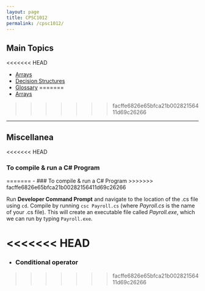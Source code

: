 ```yaml
---
layout: page
title: CPSC1012
permalink: /cpsc1012/
---
```


## Main Topics


<<<<<<< HEAD
- [Arrays](./CPSC1012_Arrays.markdown)
- [Decision Structures](./CPSC1012_DecisionStructures.markdown)
- [Glossary](./CPSC1012_glossary.markdown)
=======
- [Arrays](./CPSC1012_arrays.markdown)

>>>>>>> facffe6826e65bfca21b00282156411d69c26266

***

## Miscellanea

<<<<<<< HEAD
<h3>To compile & run a C# Program</h3>
=======
- ### To compile & run a C# Program
>>>>>>> facffe6826e65bfca21b00282156411d69c26266

   Run **Developer Command Prompt** and navigate to the location of the .cs file using `cd`.
   Compile by running ```csc Payroll.cs``` (where _Payroll.cs_ is the name of your .cs file).
   This will create an executable file called _Payroll.exe_, which we can run by typing ```Payroll.exe```.

<<<<<<< HEAD
=======
- ### Conditional operator
>>>>>>> facffe6826e65bfca21b00282156411d69c26266





